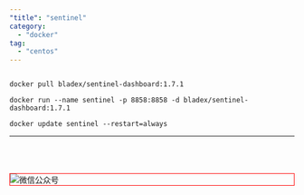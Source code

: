 ```yaml
---
"title": "sentinel"
category:
  - "docker"
tag:
  - "centos"
---
```


```

docker pull bladex/sentinel-dashboard:1.7.1

docker run --name sentinel -p 8858:8858 -d bladex/sentinel-dashboard:1.7.1

docker update sentinel --restart=always
```

---

<br /><br /><br />
<img style="border:1px red solid; display:block; margin:0 auto;" :src="$withBase('/qrcode.jpg')" alt="微信公众号" />



